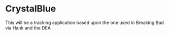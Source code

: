 # CrystalBlue
This will be a tracking application based upon the one used in Breaking Bad via Hank and the DEA
